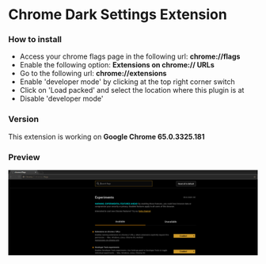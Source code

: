 # Chrome Dark Settings Extension 

### How to install
- Access your chrome flags page in the following url: **chrome://flags**
- Enable the following option: **Extensions on chrome:// URLs**
- Go to the following url: **chrome://extensions**
- Enable 'developer mode' by clicking at the top right corner switch
- Click on 'Load packed' and select the location where this plugin is at
- Disable 'developer mode'

### Version
This extension is working on **Google Chrome 65.0.3325.181**

### Preview 
![Chrome flags page](https://github.com/miguelcjalmeida/chrome-dark-settings/blob/master/images/preview.png?raw=true)

